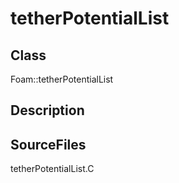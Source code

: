 # tetherPotentialList 
## Class
Foam::tetherPotentialList

## Description

## SourceFiles
tetherPotentialList.C

